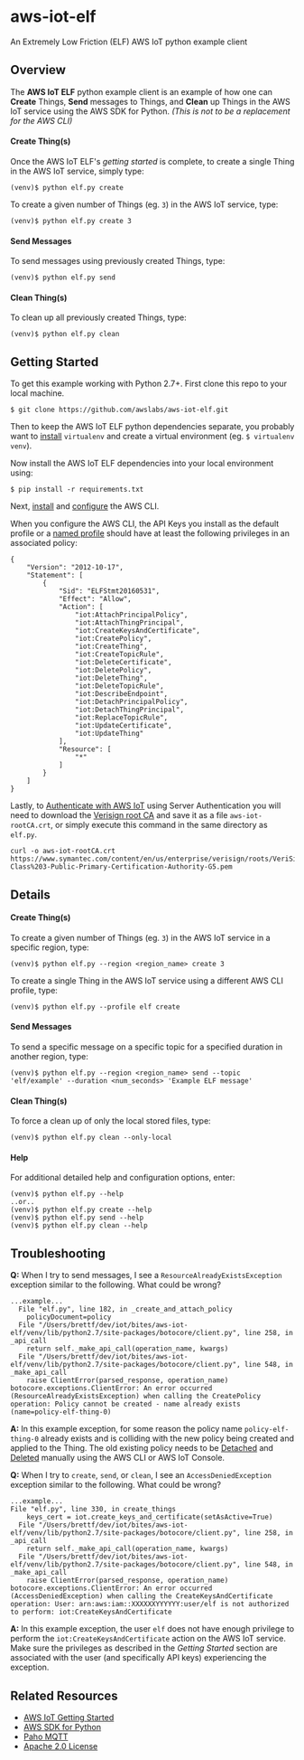 # aws-iot-elf

An Extremely Low Friction (ELF) AWS IoT python example client

## Overview

The **AWS IoT ELF** python example client is an example of how one can **Create** Things, **Send** messages to Things, and **Clean** up Things in the AWS IoT service using the AWS SDK for Python. *(This is not to be a replacement for the AWS CLI)*

#### Create Thing(s)
Once the AWS IoT ELF's *getting started* is complete, to create a single Thing in the AWS IoT service, simply type:
````
(venv)$ python elf.py create
````
To create a given number of Things (eg. `3`) in the AWS IoT service, type:
````
(venv)$ python elf.py create 3
````

#### Send Messages
To send messages using previously created Things, type:
````
(venv)$ python elf.py send
````

#### Clean Thing(s)
To clean up all previously created Things, type:
````
(venv)$ python elf.py clean
````

## Getting Started

To get this example working with Python 2.7+. First clone this repo to your local machine.
````
$ git clone https://github.com/awslabs/aws-iot-elf.git
````
Then to keep the AWS IoT ELF python dependencies separate, you probably want to [install](https://virtualenv.pypa.io/en/stable/) `virtualenv` and create a virtual environment (eg. `$ virtualenv venv`). 

Now install the AWS IoT ELF dependencies into your local environment using: 
````
$ pip install -r requirements.txt
````
Next, [install](http://docs.aws.amazon.com/cli/latest/userguide/installing.html) and [configure](http://docs.aws.amazon.com/cli/latest/userguide/cli-chap-getting-started.html) the AWS CLI.

When you configure the AWS CLI, the API Keys you install as the default profile or a [named profile](http://docs.aws.amazon.com/cli/latest/userguide/cli-chap-getting-started.html#cli-multiple-profiles) should have at least the following privileges in an associated policy:
````
{
    "Version": "2012-10-17",
    "Statement": [
        {
            "Sid": "ELFStmt20160531",
            "Effect": "Allow",
            "Action": [
                "iot:AttachPrincipalPolicy",
                "iot:AttachThingPrincipal",
                "iot:CreateKeysAndCertificate",
                "iot:CreatePolicy",
                "iot:CreateThing",
                "iot:CreateTopicRule",
                "iot:DeleteCertificate",
                "iot:DeletePolicy",
                "iot:DeleteThing",
                "iot:DeleteTopicRule",
                "iot:DescribeEndpoint",
                "iot:DetachPrincipalPolicy",
                "iot:DetachThingPrincipal",
                "iot:ReplaceTopicRule",
                "iot:UpdateCertificate",
                "iot:UpdateThing"
            ],
            "Resource": [
                "*"
            ]
        }
    ]
}
````

Lastly, to [Authenticate with AWS IoT](http://docs.aws.amazon.com/iot/latest/developerguide/identity-in-iot.html) using Server Authentication you will need to download the [Verisign root CA](https://www.symantec.com/content/en/us/enterprise/verisign/roots/VeriSign-Class%203-Public-Primary-Certification-Authority-G5.pem) and save it as a file `aws-iot-rootCA.crt`, or simply execute this command in the same directory as `elf.py`.
````
curl -o aws-iot-rootCA.crt https://www.symantec.com/content/en/us/enterprise/verisign/roots/VeriSign-Class%203-Public-Primary-Certification-Authority-G5.pem
````

## Details
#### Create Thing(s)
To create a given number of Things (eg. `3`) in the AWS IoT service in a specific region, type:
````
(venv)$ python elf.py --region <region_name> create 3
````

To create a single Thing in the AWS IoT service using a different AWS CLI profile, type:
````
(venv)$ python elf.py --profile elf create
````

#### Send Messages
To send a specific message on a specific topic for a specified duration in another region, type:
````
(venv)$ python elf.py --region <region_name> send --topic 'elf/example' --duration <num_seconds> 'Example ELF message'
````

#### Clean Thing(s)
To force a clean up of only the local stored files, type:
````
(venv)$ python elf.py clean --only-local
````

#### Help
For additional detailed help and configuration options, enter: 
````
(venv)$ python elf.py --help
..or..
(venv)$ python elf.py create --help
(venv)$ python elf.py send --help
(venv)$ python elf.py clean --help
````

## Troubleshooting
**Q:** When I try to send messages, I see a `ResourceAlreadyExistsException` exception similar to the following. What could be wrong?
````
...example...
  File "elf.py", line 182, in _create_and_attach_policy
    policyDocument=policy
  File "/Users/brettf/dev/iot/bites/aws-iot-elf/venv/lib/python2.7/site-packages/botocore/client.py", line 258, in _api_call
    return self._make_api_call(operation_name, kwargs)
  File "/Users/brettf/dev/iot/bites/aws-iot-elf/venv/lib/python2.7/site-packages/botocore/client.py", line 548, in _make_api_call
    raise ClientError(parsed_response, operation_name)
botocore.exceptions.ClientError: An error occurred (ResourceAlreadyExistsException) when calling the CreatePolicy operation: Policy cannot be created - name already exists (name=policy-elf-thing-0)
````
**A:** In this example exception, for some reason the policy name `policy-elf-thing-0` already exists and is colliding with the new policy being created and applied to the Thing. The old existing policy needs to be [Detached](http://docs.aws.amazon.com/cli/latest/reference/iot/detach-principal-policy.html) and [Deleted](http://docs.aws.amazon.com/cli/latest/reference/iot/delete-policy.html) manually using the AWS CLI or AWS IoT Console. 

**Q:** When I try to `create`, `send`, or `clean`, I see an `AccessDeniedException` exception similar to the following. What could be wrong?
````
...example...
File "elf.py", line 330, in create_things
    keys_cert = iot.create_keys_and_certificate(setAsActive=True)
  File "/Users/brettf/dev/iot/bites/aws-iot-elf/venv/lib/python2.7/site-packages/botocore/client.py", line 258, in _api_call
    return self._make_api_call(operation_name, kwargs)
  File "/Users/brettf/dev/iot/bites/aws-iot-elf/venv/lib/python2.7/site-packages/botocore/client.py", line 548, in _make_api_call
    raise ClientError(parsed_response, operation_name)
botocore.exceptions.ClientError: An error occurred (AccessDeniedException) when calling the CreateKeysAndCertificate operation: User: arn:aws:iam::XXXXXXYYYYYY:user/elf is not authorized to perform: iot:CreateKeysAndCertificate
````
**A:** In this example exception, the user `elf` does not have enough privilege to perform the `iot:CreateKeysAndCertificate` action on the AWS IoT service. Make sure the privileges as described in the *Getting Started* section are associated with the user (and specifically API keys) experiencing the exception.

Related Resources
-----------------
* [AWS IoT Getting Started](http://docs.aws.amazon.com/kinesis/latest/dev/introduction.html)  
* [AWS SDK for Python](http://aws.amazon.com/sdkforpython)
* [Paho MQTT](http://eclipse.org/paho/)
* [Apache 2.0 License](http://aws.amazon.com/apache2.0)
